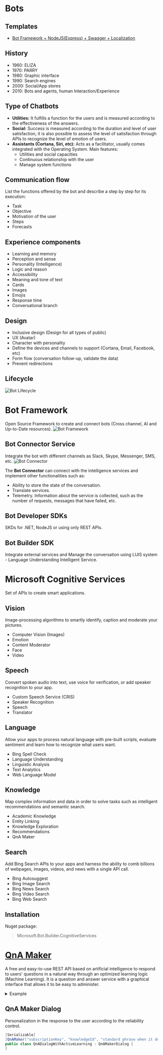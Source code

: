 # Bots

## Templates

- [Bot Framework + NodeJS(Express) + Swagger + Localization](src/nodejs) 

## History
- 1960: ELIZA
- 1970: PARRY
- 1980: Graphic interface
- 1990: Search engines
- 2000: Social/App stores
- 2010: Bots and agents, human Interaction/Experience

## Type of Chatbots
- **Utilities:** It fulfills a function for the users and is measured according to the effectiveness of the answers.
- **Social:** Success is measured according to the duration and level of user satisfaction, it is also possible to assess the level of satisfaction through APIs to recognize the level of emotion of users.
- **Assistants (Cortana, Siri, etc):** Acts as a facilitator, usually comes integrated with the Operating System. Main features:
  * Utilities and social capacities
  * Continuous relationship with the user
  * Manage system functions

## Communication flow
List the functions offered by the bot and describe a step by step for its execution:
- Task
- Objective
- Motivation of the user
- Steps
- Forecasts

## Experience components
- Learning and memory
- Perception and sense
- Personality (Intelligence)
- Logic and reason
- Accessibility
- Meaning and tone of text
- Cards
- Images
- Emojis
- Response time
- Conversational branch

## Design
- Inclusive design (Design for all types of public)
- UX (Avatar)
- Character with personality
- Define the devices and channels to support (Cortana, Email, Facebook, etc)
- Form flow (conversation follow-up, validate the data)
- Prevent redirections

## Lifecycle

![Bot Lifecycle](img/bot_lifecycle.png)

# Bot Framework
Open Source Framework to create and connect bots (Cross channel, AI and Up-to-Date resources).
![Bot Framework](img/bot_framework.png)

## Bot Connector Service 
Integrate the bot with different channels as Slack, Skype, Messenger, SMS, etc.
![Bot Connector](img/bot_connector.png)

The **Bot Connector** can connect with the intelligence services and implement other functionalities such as:
- Ability to store the state of the conversation.
- Translate services.
- Telemetry. Information about the service is collected, such as the number of requests, messages that have failed, etc.

## Bot Developer SDKs 
SKDs for .NET, NodeJS or using only REST APIs.

## Bot Builder SDK 
Integrate external services and Manage the conversation using LUIS system - Language Understanding Intelligent Service.


# Microsoft Cognitive Services
Set of APIs to create smart applications.

## Vision
Image-processing algorithms to smartly identify, caption and moderate your pictures.
- Computer Vision (Images)
- Emotion
- Content Moderator
- Face
- Video

## Speech
Convert spoken audio into text, use voice for verification, or add speaker recognition to your app.
- Custom Speech Service (CRIS)
- Speaker Recognition
- Speech
- Translator

## Language
Allow your apps to process natural language with pre-built scripts, evaluate sentiment and learn how to recognize what users want.
- Bing Spell Check
- Language Understanding
- Linguistic Analysis
- Text Analytics
- Web Language Model

## Knowledge
Map complex information and data in order to solve tasks such as intelligent recommendations and semantic search.
- Academic Knowledge
- Entity Linking
- Knowledge Exploration
- Recommendations
- QnA Maker

## Search
Add Bing Search APIs to your apps and harness the ability to comb billions of webpages, images, videos, and news with a single API call.
- Bing Autosuggest
- Bing Image Search
- Bing News Search
- Bing Video Search
- Bing Web Search

## Installation
Nuget package:
>Microsoft.Bot.Builder.CognitiveServices

# [QnA Maker](https://qnamaker.ai/)
A free and easy-to-use REST API based on artificial intelligence to respond to users' questions in a natural way through an optimized learning logic (Machine Learning). It is a question and answer service with a graphical interface that allows it to be easy to administer.


<details>
 <summary>Example</summary>

```csharp
[Serializable]
public class QnADialog : QnAMakerDialog {

  public QnADialog() : 
  base(new QnAMakerService(new QnAMakerAttribute("subscriptionKey", "knowledgeId", "answer not found", 0.5)))
  {
  }

  protected override async Task RespondFromQnAMakerResultAsync(IDialogContext, IMessageActivity message, QnAMakerResult result)
  {
    Activity response = ((Activity)context.Activity).CreateReply();

    var firstAnswer = result.Answers.FirstOrDefault()?.Answer;
    var data = firstAnswer.Split("---");

    if(data.Length == 1) {
      return await context.PostAsync(firstAnswer);
    }

    //Example to get data with a separator
    var title = data[0];
    var description = data[1];
    var url = data[2];
    var image = data[3];

    CustomCard card = new CustomCard 
    { 
      Title = title, SubTitle = description
    };

    card.Buttons = new List<CardAction>
    {
      new CardAction(ActionTypes.OpenUrl, "text", value: url)
    };

    card.Images = new List<CardImage>{
      new CardImage(url = image)
    };

    response.Attachments.Add(card.ToAttachment());

    return await context.PostAsync(response);
  }
}
```
</details>

## QnA Maker Dialog
Personalization in the response to the user according to the reliability control.

```csharp
[Serializable]
[QnAMaker("subscriptionKey", "knowledgeId", "standard phrase when it doesn't satisfy the minimum response reliability index", 0.5, 1)]
public class QnADialogWithActiveLearning : QnAMakerDialog {
}
```
